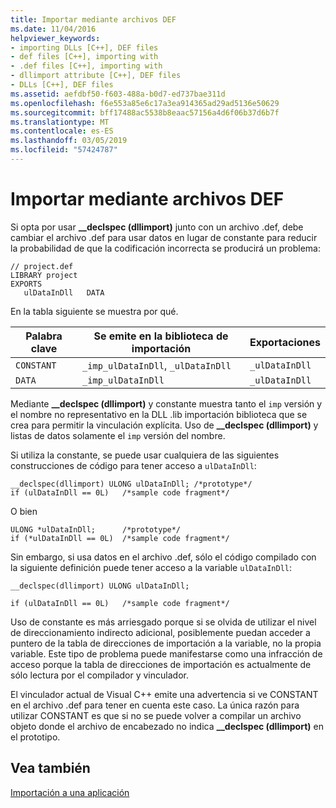 ```yaml
---
title: Importar mediante archivos DEF
ms.date: 11/04/2016
helpviewer_keywords:
- importing DLLs [C++], DEF files
- def files [C++], importing with
- .def files [C++], importing with
- dllimport attribute [C++], DEF files
- DLLs [C++], DEF files
ms.assetid: aefdbf50-f603-488a-b0d7-ed737bae311d
ms.openlocfilehash: f6e553a85e6c17a3ea914365ad29ad5136e50629
ms.sourcegitcommit: bff17488ac5538b8eaac57156a4d6f06b37d6b7f
ms.translationtype: MT
ms.contentlocale: es-ES
ms.lasthandoff: 03/05/2019
ms.locfileid: "57424787"
---
```

# <a name="importing-using-def-files"></a>Importar mediante archivos DEF

Si opta por usar **__declspec (dllimport)** junto con un archivo .def, debe cambiar el archivo .def para usar datos en lugar de constante para reducir la probabilidad de que la codificación incorrecta se producirá un problema:

```
// project.def
LIBRARY project
EXPORTS
   ulDataInDll   DATA
```

En la tabla siguiente se muestra por qué.

|Palabra clave|Se emite en la biblioteca de importación|Exportaciones|
|-------------|---------------------------------|-------------|
|`CONSTANT`|`_imp_ulDataInDll`, `_ulDataInDll`|`_ulDataInDll`|
|`DATA`|`_imp_ulDataInDll`|`_ulDataInDll`|

Mediante **__declspec (dllimport)** y constante muestra tanto el `imp` versión y el nombre no representativo en la DLL .lib importación biblioteca que se crea para permitir la vinculación explícita. Uso de **__declspec (dllimport)** y listas de datos solamente el `imp` versión del nombre.

Si utiliza la constante, se puede usar cualquiera de las siguientes construcciones de código para tener acceso a `ulDataInDll`:

```
__declspec(dllimport) ULONG ulDataInDll; /*prototype*/
if (ulDataInDll == 0L)   /*sample code fragment*/
```

O bien

```
ULONG *ulDataInDll;      /*prototype*/
if (*ulDataInDll == 0L)  /*sample code fragment*/
```

Sin embargo, si usa datos en el archivo .def, sólo el código compilado con la siguiente definición puede tener acceso a la variable `ulDataInDll`:

```
__declspec(dllimport) ULONG ulDataInDll;

if (ulDataInDll == 0L)   /*sample code fragment*/
```

Uso de constante es más arriesgado porque si se olvida de utilizar el nivel de direccionamiento indirecto adicional, posiblemente puedan acceder a puntero de la tabla de direcciones de importación a la variable, no la propia variable. Este tipo de problema puede manifestarse como una infracción de acceso porque la tabla de direcciones de importación es actualmente de sólo lectura por el compilador y vinculador.

El vinculador actual de Visual C++ emite una advertencia si ve CONSTANT en el archivo .def para tener en cuenta este caso. La única razón para utilizar CONSTANT es que si no se puede volver a compilar un archivo objeto donde el archivo de encabezado no indica **__declspec (dllimport)** en el prototipo.

## <a name="see-also"></a>Vea también

[Importación a una aplicación](../build/importing-into-an-application.md)
